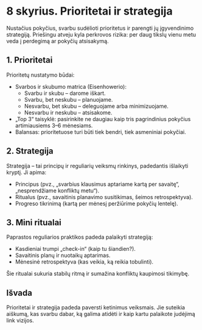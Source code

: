<div style="page-break-before: always;"></div>

# 8 skyrius. Prioritetai ir strategija

Nustačius pokyčius, svarbu sudėlioti prioritetus ir parengti jų įgyvendinimo strategiją. Priešingu atveju kyla perkrovos rizika: per daug tikslų vienu metu veda į perdegimą ar pokyčių atsisakymą.

## 1. Prioritetai

Prioritetų nustatymo būdai:

- Svarbos ir skubumo matrica (Eisenhowerio):
    - Svarbu ir skubu – darome iškart.
    - Svarbu, bet neskubu – planuojame.
    - Nesvarbu, bet skubu – deleguojame arba minimizuojame.
    - Nesvarbu ir neskubu – atsisakome.
- „Top 3“ taisyklė: pasirinkite ne daugiau kaip tris pagrindinius pokyčius artimiausiems 3–6 mėnesiams.
- Balansas: prioritetuose turi būti tiek bendri, tiek asmeniniai pokyčiai.

## 2. Strategija

Strategija – tai principų ir reguliarių veiksmų rinkinys, padedantis išlaikyti kryptį. Ji apima:

- Principus (pvz., „svarbius klausimus aptariame kartą per savaitę“, „nesprendžiame konfliktų metu“).
- Ritualus (pvz., savaitinis planavimo susitikimas, šeimos retrospektyva).
- Progreso tikrinimą (kartą per mėnesį peržiūrime pokyčių lentelę).

## 3. Mini ritualai

Paprastos reguliarios praktikos padeda palaikyti strategiją:

- Kasdieniai trumpi „check-in“ (kaip tu šiandien?).
- Savaitinis planų ir nuotaikų aptarimas.
- Mėnesinė retrospektyva (kas veikia, ką reikia tobulinti).

Šie ritualai sukuria stabilų ritmą ir sumažina konfliktų kaupimosi tikimybę.

## Išvada

Prioritetai ir strategija padeda paversti ketinimus veiksmais. Jie suteikia aiškumą, kas svarbu dabar, ką galima atidėti ir kaip kartu palaikote judėjimą link vizijos.
